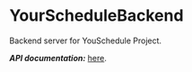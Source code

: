 # YourScheduleBackend
Backend server for YouSchedule Project.

***API documentation:*** [here](https://orange-shuttle-69284.postman.co/workspace/My-Workspace~f1a7d122-5cc1-48e1-8342-0704c395a472/documentation/11115374-243113bf-3f82-4428-90ec-e325b562777e).
